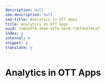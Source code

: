 ```yaml
---
description: null
seo-description: null
seo-title: Analytics in OTT Apps
title: Analytics in OTT Apps
uuid: 7a8d39f9-4bde-41fa-bbc6-73bf9e6f4ca7
index: y
internal: n
snippet: y
translate: y
---
```


# Analytics in OTT Apps

